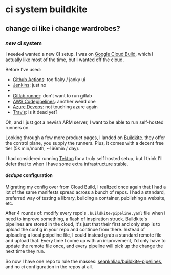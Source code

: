 # ci system buildkite

## change ci like i change wardrobes?

### _new_ ci system

I ~~needed~~ wanted a new CI setup.
I was on [Google Cloud Build],
which I actually like most of the time,
but I wanted off the cloud.

Before I've used:

- [Github Actions]: too flaky / janky ui
- [Jenkins]: just no
- [CircleCI]: weird...
- [Gitlab runner]: don't want to run gitlab
- [AWS Codepipelines]: another weird one
- [Azure Devops]: not touching azure again
- [Travis]: is it dead yet?

Oh, and I just got a newish ARM server,
I want to be able to run self-hosted runners on.

Looking through a few more product pages,
I landed on [Buildkite].
they offer the control plane,
you supply the runners.
Plus, it comes with a decent free tier (5k min/month, ~166min / day).

I had considered running [Tekton] for a truly self hosted setup,
but I think I'll defer that to when I have some extra infrastructure stable.

#### _dedupe_ configuration

Migrating my config over from Cloud Build,
I realized once again that I had a lot of the same manifests spread across a bunch of repos.
I had a standard, preferred way of
testing a library, building a container, publishing a website, etc.

After 4 rounds of: modify every repo's `.buildkite/pipeline.yaml` file when i need to improve something,
a flash of inspiration struck.
Buildkite's pipelines are stored in the cloud,
it's just that their first and only step is to upload the config in your repo and continue from there.
Instead of uploading a local ppipeline file,
I could instead grab a standard remote file and upload that.
Every time I come up with an improvement, I'd only have to update the remote file once,
and every pipeline will pick up the change the next time they run.

So now I have one repo to rule the masses:
[seankhliao/buildkite-pipelines](https://github.com/seankhliao/buildkite-pipelines),
and no ci configuration in the repos at all.

[Google Cloud Build]: https://cloud.google.com/build
[Github actions]: https://github.com/features/actions
[Jenkins]: https://www.jenkins.io/
[CircleCI]: https://circleci.com/
[gitlab runner]: https://docs.gitlab.com/runner/
[aws Codepipelines]: https://aws.amazon.com/codepipeline/
[azure devops]: https://azure.microsoft.com/en-gb/products/devops
[travis]: https://www.travis-ci.com/
[buildkite]: https://buildkite.com/
[tekton]: https://tekton.dev/
